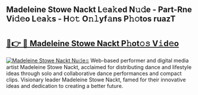 ## Madeleine Stowe Nackt L𝚎a𝚔ed N𝚞𝚍e - Part-Rne Vi𝚍𝚎o L𝚎a𝚔s - H𝚘𝚝 O𝚗𝚕yf𝚊ns P𝚑𝚘tos ruazT

# <h2><a href="http://kf0oyd.oniu.top/?m=Madeleine+Stowe+Nackt">🔗👉 🔴 Madeleine Stowe Nackt P𝚑ot𝚘𝚜 V𝚒d𝚎o</a></h2>

[![Madeleine Stowe Nackt Nu𝚍e𝚜](https://i.imgur.com/0qMVB7G.gif)](http://kf0oyd.oniu.top/?m=Madeleine+Stowe+Nackt)
Web-based performer and digital media artist Madeleine Stowe Nackt, acclaimed for distributing dance and lifestyle ideas through solo and collaborative dance performances and compact clips. Visionary leader Madeleine Stowe Nackt, famed for their innovative ideas and dedication to creating a better future.  
